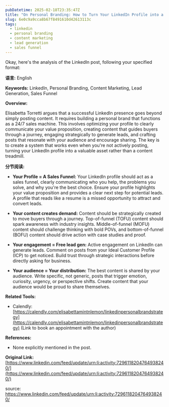 ```yaml
---
pubDatetime: 2025-02-18T23:35:47Z
title: "On Personal Branding: How to Turn Your LinkedIn Profile into a 24/7 Sales Machine"
slug: 6e0c9a9cca8b67f8491610d42613113c
tags:
  - linkedin
  - personal branding
  - content marketing
  - lead generation
  - sales funnel
---
```


Okay, here's the analysis of the LinkedIn post, following your specified format:

**语言:** English

**Keywords:** LinkedIn, Personal Branding, Content Marketing, Lead Generation, Sales Funnel

**Overview:**

Elisabetta Torretti argues that a successful LinkedIn presence goes beyond simply posting content. It requires building a personal brand that functions as a 24/7 sales machine. This involves optimizing your profile to clearly communicate your value proposition, creating content that guides buyers through a journey, engaging strategically to generate leads, and crafting posts that resonate with your audience and encourage sharing. The key is to create a system that works even when you're not actively posting, turning your LinkedIn profile into a valuable asset rather than a content treadmill.

**分节阅读:**

- **Your Profile = A Sales Funnel:** Your LinkedIn profile should act as a sales funnel, clearly communicating who you help, the problems you solve, and why you're the best choice. Ensure your profile highlights your value proposition and provides a clear next step for potential leads. A profile that reads like a resume is a missed opportunity to attract and convert leads.

- **Your content creates demand:** Content should be strategically created to move buyers through a journey. Top-of-funnel (TOFU) content should spark awareness with industry insights. Middle-of-funnel (MOFU) content should challenge thinking with bold POVs, and bottom-of-funnel (BOFU) content should drive action with case studies and proof.

- **Your engagement = Free lead gen:** Active engagement on LinkedIn can generate leads. Comment on posts from your Ideal Customer Profile (ICP) to get noticed. Build trust through strategic interactions before directly asking for business.

- **Your audience = Your distribution:** The best content is shared by your audience. Write specific, not generic, posts that trigger emotion, curiosity, urgency, or perspective shifts. Create content that your audience would be proud to share themselves.

**Related Tools:**

- Calendly: [https://calendly.com/elisabettamintnlemon/linkedinpersonalbrandstrategy](https://calendly.com/elisabettamintnlemon/linkedinpersonalbrandstrategy) (Link to book an appointment with the author)

**References:**

- None explicitly mentioned in the post.

**Original Link:** [https://www.linkedin.com/feed/update/urn:li:activity:7296118204764938240/](https://www.linkedin.com/feed/update/urn:li:activity:7296118204764938240/)

source: <https://www.linkedin.com/feed/update/urn:li:activity:7296118204764938240/>

